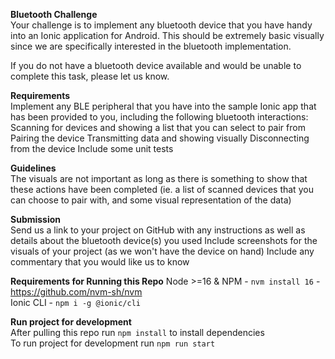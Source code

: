 __Bluetooth Challenge__  
Your challenge is to implement any bluetooth device that you have handy into an Ionic application for Android. This should be extremely basic visually since we are specifically interested in the bluetooth implementation.

If you do not have a bluetooth device available and would be unable to complete this task, please let us know.

__Requirements__  
Implement any BLE peripheral that you have into the sample Ionic app that has been provided to you, including the following bluetooth interactions:
Scanning for devices and showing a list that you can select to pair from
Pairing the device
Transmitting data and showing visually
Disconnecting from the device
Include some unit tests

__Guidelines__  
The visuals are not important as long as there is something to show that these actions have been completed (ie. a list of scanned devices that you can choose to pair with, and some visual representation of the data)

__Submission__  
Send us a link to your project on GitHub with any instructions as well as details about the bluetooth device(s) you used
Include screenshots for the visuals of your project (as we won't have the device on hand)
Include any commentary that you would like us to know

__Requirements for Running this Repo__
Node >=16 & NPM - `nvm install 16` - https://github.com/nvm-sh/nvm  
Ionic CLI - `npm i -g @ionic/cli`  

__Run project for development__  
After pulling this repo run `npm install` to install dependencies  
To run project for development run `npm run start`  



